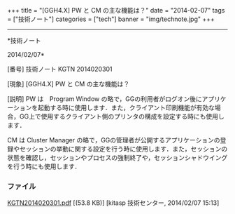 ﻿+++
title = "[GGH4.X] PW と CM の主な機能は？"
date = "2014-02-07"
tags = ["技術ノート"]
categories = ["tech"]
banner = "img/technote.jpg"
+++

-----------------------------------------------------------------------------------------------------------------------------

*技術ノート

2014/02/07*


[番号]
技術ノート KGTN 2014020301

[現象]
[GGH4.X] PW と CM の主な機能は？

[説明]
PW は　Program Window
の略で，GGの利用者がログオン後にアプリケーションを起動する時に使用します．また，クライアント印刷機能が有効な場合，GG上で使用するクライアント側のプリンタの構成を設定する時にも使用します．

CM は Cluster Manager
の略で，GGの管理者が公開するアプリケーションの登録やセッションの挙動に関する設定を行う時に使用します．また，セッションの状態を確認し，セッションやプロセスの強制終了や，セッションシャドウイングを行う時にも使用します．


### ファイル

 
 


[KGTN2014020301.pdf](http://techreport.kitasp.net/attachments/download/1537/KGTN2014020301.pdf)
 [(53.8 KB)] [kitasp 技術センター, 2014/02/07
15:13]


 


 

